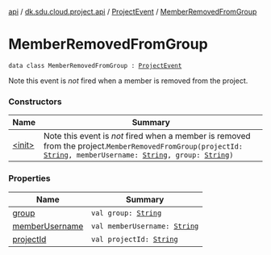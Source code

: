 [api](../../../index.md) / [dk.sdu.cloud.project.api](../../index.md) / [ProjectEvent](../index.md) / [MemberRemovedFromGroup](./index.md)

# MemberRemovedFromGroup

`data class MemberRemovedFromGroup : `[`ProjectEvent`](../index.md)

Note this event is *not* fired when a member is removed from the project.

### Constructors

| Name | Summary |
|---|---|
| [&lt;init&gt;](-init-.md) | Note this event is *not* fired when a member is removed from the project.`MemberRemovedFromGroup(projectId: `[`String`](https://kotlinlang.org/api/latest/jvm/stdlib/kotlin/-string/index.html)`, memberUsername: `[`String`](https://kotlinlang.org/api/latest/jvm/stdlib/kotlin/-string/index.html)`, group: `[`String`](https://kotlinlang.org/api/latest/jvm/stdlib/kotlin/-string/index.html)`)` |

### Properties

| Name | Summary |
|---|---|
| [group](group.md) | `val group: `[`String`](https://kotlinlang.org/api/latest/jvm/stdlib/kotlin/-string/index.html) |
| [memberUsername](member-username.md) | `val memberUsername: `[`String`](https://kotlinlang.org/api/latest/jvm/stdlib/kotlin/-string/index.html) |
| [projectId](project-id.md) | `val projectId: `[`String`](https://kotlinlang.org/api/latest/jvm/stdlib/kotlin/-string/index.html) |
